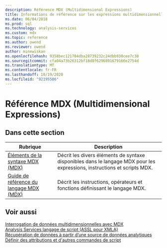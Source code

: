 ```yaml
---
description: Référence MDX (Multidimensional Expressions)
title: Informations de référence sur les expressions multidimensionnelles (MDX) | Microsoft Docs
ms.date: 06/04/2018
ms.prod: sql
ms.technology: analysis-services
ms.custom: mdx
ms.topic: reference
ms.author: owend
ms.reviewer: owend
author: minewiskan
ms.openlocfilehash: 9358bec121704dba28739232c24dbb930cee7c30
ms.sourcegitcommit: cfa04a73b26312bf18d8f6296891679166e2754d
ms.translationtype: MT
ms.contentlocale: fr-FR
ms.lasthandoff: 10/19/2020
ms.locfileid: "92195586"
---
```

# <a name="multidimensional-expressions-mdx-reference"></a>Référence MDX (Multidimensional Expressions)


    
## <a name="in-this-section"></a>Dans cette section  
  
|Rubrique|Description|  
|-----------|-----------------|  
|[Éléments de la syntaxe MDX &#40;MDX&#41;](../mdx/mdx-syntax-elements-mdx.md)|Décrit les divers éléments de syntaxe disponibles dans le langage MDX pour les expressions, instructions et scripts MDX.|  
|[Guide de référence du langage MDX &#40;MDX&#41;](../mdx/mdx-language-reference-mdx.md)|Décrit les instructions, opérateurs et fonctions définissant le langage MDX.|  
  
## <a name="see-also"></a>Voir aussi  
 [Interrogation de données multidimensionnelles avec MDX](/analysis-services/multidimensional-models/mdx/querying-multidimensional-data-with-mdx)   
 [Analysis Services langage de script &#40;ASSL pour XMLA&#41;](/analysis-services/assl/analysis-services-scripting-language-assl-for-xmla)   
 [Récupération de données à partir d’une source de données analytiques](/analysis-services/adomd/multidimensional-models-adomd-net-client/retrieving-data-from-an-analytical-data-source?view=asallproducts-allversions)   
 [Définir des attributions et d'autres commandes de script](/analysis-services/multidimensional-models/define-assignments-and-other-script-commands)  
  
